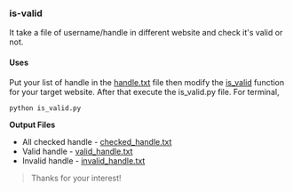 ### is-valid
It take a file of username/handle in different website and check it's valid or not.

#### Uses
Put your list of handle in the [handle.txt](data/handle.txt) file then modify the [is_valid](https://github.com/Saikat-S/is-valid/blob/ebeafeb7addbc0396e98ab641264b7f52dfa1d11/is_valid.py#L3) function for your target website. After that execute the is_valid.py file.
For terminal,
```bash
python is_valid.py
```
**Output Files**
* All checked handle - [checked_handle.txt](data/checked_handle.txt)
* Valid handle - [valid_handle.txt](data/valid_handle.txt)
* Invalid handle - [invalid_handle.txt](data/invalid_handle.txt)

> Thanks for your interest!
